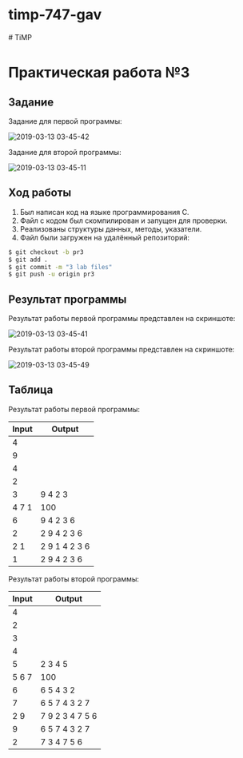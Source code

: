 # timp-747-gav
# TiMP
# Практическая работа №3

## Задание 


Задание для первой программы: 

![2019-03-13 03-45-42](https://i.ibb.co/mDxtSdj/image.png)


Задание для второй программы:

![2019-03-13 03-45-11](https://i.ibb.co/176KCt8/image.png)

## Ход работы

1. Был написан код на языке программирования С.
2. Файл с кодом был скомпилирован и запущен для проверки.
3. Реализованы структуры данных, методы, указатели.
4. Файл были загружен на удалённый репозиторий:
```sh
$ git checkout -b pr3
$ git add .
$ git commit -m "3 lab files"
$ git push -u origin pr3
```

## Результат программы

Результат работы первой программы представлен на скриншоте:

![2019-03-13 03-45-41](https://i.ibb.co/DVb93f6/1.jpg)

Результат работы второй программы представлен на скриншоте:

![2019-03-13 03-45-49](https://i.ibb.co/s6NkYG3/123321123747747.png)



## Таблица

Результат работы первой программы:

| Input      | Output        |
|------------|---------------|
| 4          |               |
| 9          |               |                 
| 4          |               |
| 2          |               |
| 3          | 9 4 2 3       |
| 4 7 1      | 100           |
| 6          | 9 4 2 3 6     |
| 2          | 2 9 4 2 3 6   |
| 2 1        | 2 9 1 4 2 3 6 |
| 1          | 2 9 4 2 3 6   |


Результат работы второй программы:

| Input      | Output        |
|------------|---------------|
| 4          |               |
| 2          |               |                 
| 3          |               |
| 4          |               |
| 5          | 2 3 4 5       |
| 5 6 7      | 100           |
| 6          | 6 5 4 3 2     |
| 7          | 6 5 7 4 3 2 7 |
| 2 9        | 7 9 2 3 4 7 5 6 |
| 9          | 6 5 7 4 3 2 7   |
| 2          | 7 3 4 7 5 6     |


